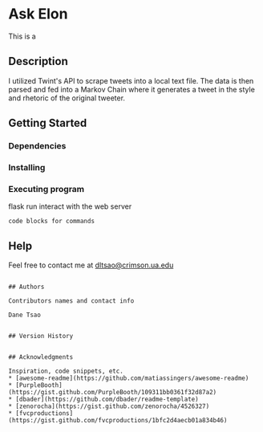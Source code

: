 # Ask Elon

This is a 

## Description

I utilized Twint's API to scrape tweets into a local text file. The data is then parsed and fed into a Markov Chain where it generates a tweet in the style and rhetoric of the original tweeter.

## Getting Started

### Dependencies


### Installing


### Executing program

flask run
interact with the web server
```
code blocks for commands
```

## Help

Feel free to contact me at dltsao@crimson.ua.edu
```

## Authors

Contributors names and contact info

Dane Tsao


## Version History


## Acknowledgments

Inspiration, code snippets, etc.
* [awesome-readme](https://github.com/matiassingers/awesome-readme)
* [PurpleBooth](https://gist.github.com/PurpleBooth/109311bb0361f32d87a2)
* [dbader](https://github.com/dbader/readme-template)
* [zenorocha](https://gist.github.com/zenorocha/4526327)
* [fvcproductions](https://gist.github.com/fvcproductions/1bfc2d4aecb01a834b46)
